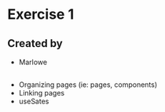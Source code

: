 # Exercise 1
## Created by
- Marlowe
## 
- Organizing pages (ie: pages, components)
- Linking pages
- useSates
